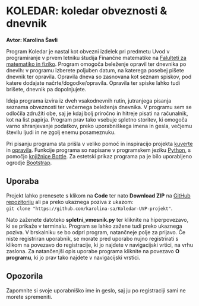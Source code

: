# KOLEDAR: koledar obveznosti & dnevnik
**Avtor: Karolina Šavli**

Program Koledar je nastal kot obvezni izdelek pri predmetu Uvod v programiranje v prvem letniku študija Finančne matematike na [Falulteti za matematiko in fiziko](https://www.fmf.uni-lj.si/sl/). Program omogoča beleženje opravil ter dnevnika po dnevih: v programu izberete poljuben datum, na katerega posebej pišete dnevnik ter opravila. Opravila dneva so zasnovana kot seznam spiskov, pod katere dodajate načrte/dogodke/opravila. Opravila ter spiske lahko tudi brišete, dnevnik pa dopolnjujete. 

Ideja programa izvira iz dveh vsakodnevnih rutin, jutranjega pisanja seznama obveznosti ter večernega beleženja dnevnika. V programu sem se odločila združiti obe, saj je kdaj bolj priročno in hitreje pisati na računalnik, kot na list papirja. Program prav tako vsebuje spletno storitev, ki omogoča varno shranjevanje podatkov, preko uporabniškega imena in gesla, večjemu številu ljudi in ne zgolj enemu posameznuku.

Pri pisanju programa sta prišla v veliko pomoč in inspiracijo projekta [kuverte](https://github.com/matijapretnar/uvod-v-programiranje/tree/master/projekti/kuverte) in [opravila](https://github.com/matijapretnar/uvod-v-programiranje/tree/master/projekti/opravila). Funkcije programa so napisane v programskem jeziku [Python](https://www.python.org/), s pomočjo [knjižnice Bottle](https://bottlepy.org/docs/dev/). Za estetski prikaz programa pa je bilo uporabljeno ogrodje [Bootstrap](https://getbootstrap.com/).

## Uporaba
Projekt lahko prenesete s klikom na **Code** ter nato **Download ZIP** na [GitHub repozitoriju](https://github.com/karolina-sa/Koledar-UVP-projekt) ali pa preko ukaznega poziva z ukazom: <br/>
`git clone "https://github.com/karolina-sa/Koledar-UVP-projekt"`.

Nato zaženete datoteko **spletni_vmesnik.py** ter kliknite na hiperpovezavo, ki se prikaže v terminalu. Program se lahko zažene tudi preko ukaznega poziva. V brskalniku se bo odprl program, natančneje polje za prijavo. 
Če niste registriran uporabnik, se morate pred uporabo nujno registrirati s klikom na povezavo do registracije, ki jo najdete v navigacijski vrtici, na vrhu zaslona. Za natančenjši opis uporabe programa kliknite na povezavo **O programu**, ki jo prav tako najdete v navigacijski vrstici. 

## Opozorila
Zapomnite si svoje uporabniško ime in geslo, saj ju po registraciji sami ne morete spremeniti.
